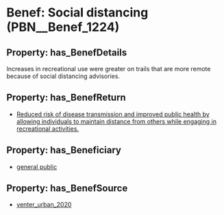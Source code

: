 # Benef: __Social distancing__ (PBN__Benef_1224)

## Property: has_BenefDetails

Increases in recreational use were greater on trails that are more remote because of social distancing advisories.

## Property: has_BenefReturn

* [Reduced risk of disease transmission and improved public health by allowing individuals to maintain distance from others while engaging in recreational activities.](../BenefReturn/PBN__BenefReturn_1371)

## Property: has_Beneficiary

* [general public](../Stakeholder/PBN__Stakeholder_29)

## Property: has_BenefSource

* [venter_urban_2020](../Article/PBN__Article_256)

